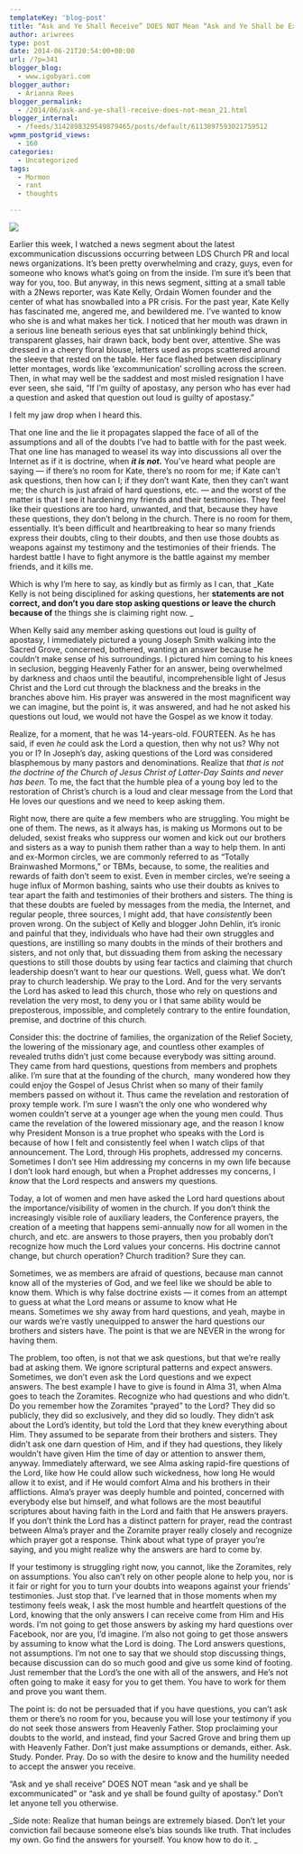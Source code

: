 ```yaml
---
templateKey: 'blog-post'
title: “Ask and Ye Shall Receive” DOES NOT Mean “Ask and Ye Shall be Excommunicated”
author: ariwrees
type: post
date: 2014-06-21T20:54:00+00:00
url: /?p=341
blogger_blog:
  - www.igobyari.com
blogger_author:
  - Arianna Rees
blogger_permalink:
  - /2014/06/ask-and-ye-shall-receive-does-not-mean_21.html
blogger_internal:
  - /feeds/3142898329549879465/posts/default/6113897593021759512
wpmm_postgrid_views:
  - 160
categories:
  - Uncategorized
tags:
  - Mormon
  - rant
  - thoughts

---
```

[![](https://www.igobyari.com/wp-content/uploads/2014/06/doubting.jpg)](https://www.igobyari.com/wp-content/uploads/2014/06/doubting.jpg)

Earlier this week, I watched a news segment about the latest excommunication discussions occurring between LDS Church PR and local news organizations. It’s been pretty overwhelming and crazy, guys, even for someone who knows what’s going on from the inside. I’m sure it’s been that way for you, too. But anyway, in this news segment, sitting at a small table with a 2News reporter, was Kate Kelly, Ordain Women founder and the center of what has snowballed into a PR crisis. For the past year, Kate Kelly has fascinated me, angered me, and bewildered me. I’ve wanted to know who she is and what makes her tick. I noticed that her mouth was drawn in a serious line beneath serious eyes that sat unblinkingly behind thick, transparent glasses, hair drawn back, body bent over, attentive. She was dressed in a cheery floral blouse, letters used as props scattered around the sleeve that rested on the table. Her face flashed between disciplinary letter montages, words like ‘excommunication’ scrolling across the screen. Then, in what may well be the saddest and most misled resignation I have ever seen, she said, “If I’m guilty of apostasy, any person who has ever had a question and asked that question out loud is guilty of apostasy.”

I felt my jaw drop when I heard this.

That one line and the lie it propagates slapped the face of all of the assumptions and all of the doubts I’ve had to battle with for the past week. That one line has managed to weasel its way into discussions all over the Internet as if it is doctrine, when **_it is not._** You’ve heard what people are saying — if there’s no room for Kate, there’s no room for me; if Kate can’t ask questions, then how can I; if they don’t want Kate, then they can’t want me; the church is just afraid of hard questions, etc. — and the worst of the matter is that I see it hardening my friends and their testimonies. They feel like their questions are too hard, unwanted, and that, because they have these questions, they don’t belong in the church. There is no room for them, essentially. It’s been difficult and heartbreaking to hear so many friends express their doubts, cling to their doubts, and then use those doubts as weapons against my testimony and the testimonies of their friends. The hardest battle I have to fight anymore is the battle against my member friends, and it kills me.

Which is why I’m here to say, as kindly but as firmly as I can, that _Kate Kelly is not being disciplined for asking questions, her __statements are not correct, and don’t you dare stop asking questions or leave the church because of__ the things she is claiming right now. _  
  
  
When Kelly said any member asking questions out loud is guilty of apostasy, I immediately pictured a young Joseph Smith walking into the Sacred Grove, concerned, bothered, wanting an answer because he couldn’t make sense of his surroundings. I pictured him coming to his knees in seclusion, begging Heavenly Father for an answer, being overwhelmed by darkness and chaos until the beautiful, incomprehensible light of Jesus Christ and the Lord cut through the blackness and the breaks in the branches above him. His prayer was answered in the most magnificent way we can imagine, but the point is, it was answered, and had he not asked his questions out loud, we would not have the Gospel as we know it today.

Realize, for a moment, that he was 14-years-old. FOURTEEN. As he has said, if even _he_ could ask the Lord a question, then why not us? Why not you or I? In Joseph’s day, asking questions of the Lord was considered blasphemous by many pastors and denominations. Realize that _that is not the doctrine of the Church of Jesus Christ of Latter-Day Saints and never has been._ To me, the fact that the humble plea of a young boy led to the restoration of Christ’s church is a loud and clear message from the Lord that He loves our questions and we need to keep asking them.

Right now, there are quite a few members who are struggling. You might be one of them. The news, as it always has, is making us Mormons out to be deluded, sexist freaks who suppress our women and kick out our brothers and sisters as a way to punish them rather than a way to help them. In anti and ex-Mormon circles, we are commonly referred to as “Totally Brainwashed Mormons,” or TBMs, because, to some, the realities and rewards of faith don’t seem to exist. Even in member circles, we’re seeing a huge influx of Mormon bashing, saints who use their doubts as knives to tear apart the faith and testimonies of their brothers and sisters. The thing is that these doubts are fueled by messages from the media, the Internet, and regular people, three sources, I might add, that have _consistently_ been proven wrong. On the subject of Kelly and blogger John Dehlin, it’s ironic and painful that they, individuals who have had their own struggles and questions, are instilling so many doubts in the minds of their brothers and sisters, and not only that, but dissuading them from asking the necessary questions to still those doubts by using fear tactics and claiming that church leadership doesn’t want to hear our questions. Well, guess what. We don’t pray to church leadership. We pray to the Lord. And for the very servants the Lord has asked to lead this church, those who rely on questions and revelation the very most, to deny you or I that same ability would be preposterous, impossible, and completely contrary to the entire foundation, premise, and doctrine of this church.

Consider this: the doctrine of families, the organization of the Relief Society, the lowering of the missionary age, and countless other examples of revealed truths didn’t just come because everybody was sitting around. They came from hard questions, questions from members and prophets alike. I’m sure that at the founding of the church,  many wondered how they could enjoy the Gospel of Jesus Christ when so many of their family members passed on without it. Thus came the revelation and restoration of proxy temple work. I’m sure I wasn’t the only one who wondered why women couldn’t serve at a younger age when the young men could. Thus came the revelation of the lowered missionary age, and the reason I know why President Monson is a true prophet who speaks with the Lord is because of how I felt and consistently feel when I watch clips of that announcement. The Lord, through His prophets, addressed my concerns. Sometimes I don’t see Him addressing my concerns in my own life because I don’t look hard enough, but when a Prophet addresses my concerns, I _know_ that the Lord respects and answers my questions. 

Today, a lot of women and men have asked the Lord hard questions about the importance/visibility of women in the church. If you don’t think the increasingly visible role of auxiliary leaders, the Conference prayers, the creation of a meeting that happens semi-annually now for all women in the church, and etc. are answers to those prayers, then you probably don’t recognize how much the Lord values your concerns. His doctrine cannot change, but church operation? Church tradition? Sure they can.   
  
Sometimes, we as members are afraid of questions, because man cannot know all of the mysteries of God, and we feel like we should be able to know them. Which is why false doctrine exists — it comes from an attempt to guess at what the Lord means or assume to know what He means. Sometimes we shy away from hard questions, and yeah, maybe in our wards we’re vastly unequipped to answer the hard questions our brothers and sisters have. The point is that we are NEVER in the wrong for having them.

The problem, too often, is not that we ask questions, but that we’re really bad at asking them. We ignore scriptural patterns and expect answers. Sometimes, we don’t even ask the Lord questions and we expect answers. The best example I have to give is found in Alma 31, when Alma goes to teach the Zoramites. Recognize who had questions and who didn’t. Do you remember how the Zoramites “prayed” to the Lord? They did so publicly, they did so exclusively, and they did so loudly. They didn’t ask about the Lord’s identity, but told the Lord that they knew everything about Him. They assumed to be separate from their brothers and sisters. They didn’t ask one darn question of Him, and if they had questions, they likely wouldn’t have given Him the time of day or attention to answer them, anyway. Immediately afterward, we see Alma asking rapid-fire questions of the Lord, like how He could allow such wickedness, how long He would allow it to exist, and if He would comfort Alma and his brothers in their afflictions. Alma’s prayer was deeply humble and pointed, concerned with everybody else but himself, and what follows are the most beautiful scriptures about having faith in the Lord and faith that He answers prayers. If you don’t think the Lord has a distinct pattern for prayer, read the contrast between Alma’s prayer and the Zoramite prayer really closely and recognize which prayer got a response. Think about what type of prayer you’re saying, and you might realize why the answers are hard to come by.  
  
If your testimony is struggling right now, you cannot, like the Zoramites, rely on assumptions. You also can’t rely on other people alone to help you, nor is it fair or right for you to turn your doubts into weapons against your friends’ testimonies. Just stop that. I’ve learned that in those moments when my testimony feels weak, I ask the most humble and heartfelt questions of the Lord, knowing that the only answers I can receive come from Him and His words. I’m not going to get those answers by asking my hard questions over Facebook, nor are you, I’d imagine. I’m also not going to get those answers by assuming to know what the Lord is doing. The Lord answers questions, not assumptions. I’m not one to say that we should stop discussing things, because discussion can do so much good and give us some kind of footing. Just remember that the Lord’s the one with all of the answers, and He’s not often going to make it easy for you to get them. You have to work for them and prove you want them.   
  
The point is: do not be persuaded that if you have questions, you can’t ask them or there’s no room for you, because you will lose your testimony if you do not seek those answers from Heavenly Father. Stop proclaiming your doubts to the world, and instead, find your Sacred Grove and bring them up with Heavenly Father. Don’t just make assumptions or demands, either. Ask. Study. Ponder. Pray. Do so with the desire to know and the humility needed to accept the answer you receive.  
  
“Ask and ye shall receive” DOES NOT mean “ask and ye shall be excommunicated” or “ask and ye shall be found guilty of apostasy.” Don’t let anyone tell you otherwise.   
  
_Side note: Realize that human beings are extremely biased. Don’t let your conviction fail because someone else’s bias sounds like truth. That includes my own. Go find the answers for yourself. You know how to do it. _